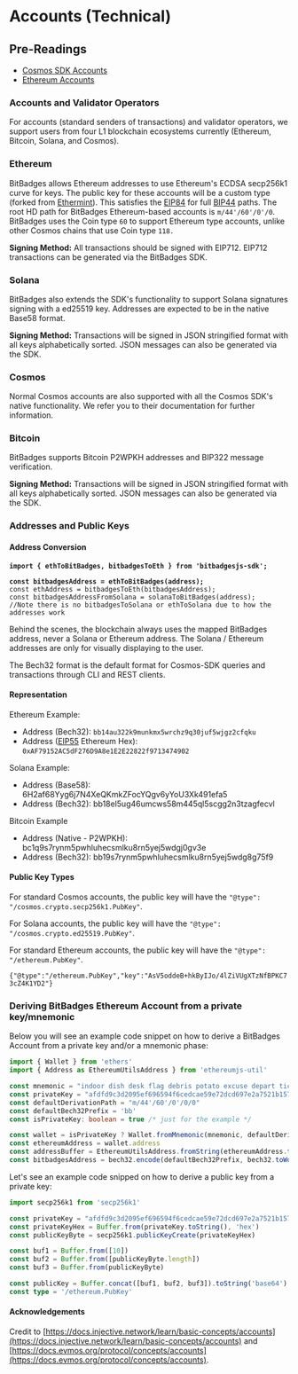 # Accounts (Technical)

## Pre-Readings

* [Cosmos SDK Accounts](https://docs.cosmos.network/main/basics/accounts)
* [Ethereum Accounts](https://ethereum.org/en/whitepaper/#ethereum-accounts)

### Accounts and Validator Operators

For accounts (standard senders of transactions) and validator operators, we support users from four L1 blockchain ecosystems currently (Ethereum, Bitcoin, Solana, and Cosmos).

### **Ethereum**

BitBadges allows Ethereum addresses to use Ethereum's ECDSA secp256k1 curve for keys. The public key for these accounts will be a custom type (forked from [Ethermint](https://github.com/cosmos/ethermint)). This satisfies the [EIP84](https://github.com/ethereum/EIPs/issues/84) for full [BIP44](https://github.com/bitcoin/bips/blob/master/bip-0044.mediawiki) paths. The root HD path for BitBadges Ethereum-based accounts is `m/44'/60'/0'/0`. BitBadges uses the Coin type `60` to support Ethereum type accounts, unlike  other Cosmos chains that use Coin type `118.`

**Signing Method:** All transactions should be signed with EIP712. EIP712 transactions can be generated via the BitBadges SDK.

### **Solana**

BitBadges also extends the SDK's functionality to support Solana signatures signing with a ed25519 key. Addresses are expected to be in the native Base58 format.

**Signing Method:** Transactions will be signed in JSON stringified format with all keys alphabetically sorted. JSON messages can also be generated via the SDK.

### **Cosmos**

Normal Cosmos accounts are also supported with all the Cosmos SDK's native functionality. We refer you to their documentation for further information.

### Bitcoin

BitBadges supports Bitcoin P2WPKH addresses and BIP322 message verification.

**Signing Method:** Transactions will be signed in JSON stringified format with all keys alphabetically sorted. JSON messages can also be generated via the SDK.

### Addresses and Public Keys[​](https://docs.injective.network/learn/basic-concepts/accounts#addresses-and-public-keys) <a href="#addresses-and-public-keys" id="addresses-and-public-keys"></a>

#### **Address Conversion**&#x20;

<pre class="language-typescript"><code class="lang-typescript"><strong>import { ethToBitBadges, bitbadgesToEth } from 'bitbadgesjs-sdk';
</strong><strong>
</strong><strong>const bitbadgesAddress = ethToBitBadges(address);
</strong>const ethAddress = bitbadgesToEth(bitbadgesAddress);
const bitbadgesAddressFromSolana = solanaToBitBadges(address);
//Note there is no bitbadgesToSolana or ethToSolana due to how the addresses work
</code></pre>

Behind the scenes, the blockchain always uses the mapped BitBadges address, never a Solana or Ethereum address. The Solana / Ethereum addresses are only for visually displaying to the user.

The Bech32 format is the default format for Cosmos-SDK queries and transactions through CLI and REST clients.&#x20;

#### **Representation** <a href="#addresses-and-public-keys" id="addresses-and-public-keys"></a>

Ethereum Example:

* Address (Bech32): `bb14au322k9munkmx5wrchz9q30juf5wjgz2cfqku`
* Address ([EIP55](https://eips.ethereum.org/EIPS/eip-55) Ethereum Hex): `0xAF79152AC5dF276D9A8e1E2E22822f9713474902`

Solana Example:

* Address (Base58): 6H2af68Yyg6j7N4XeQKmkZFocYQgv6yYoU3Xk491efa5
* Address (Bech32): bb18el5ug46umcws58m445ql5scgg2n3tzagfecvl

Bitcoin Example&#x20;

* Address (Native - P2WPKH): bc1q9s7rynm5pwhluhecsmlku8rn5yej5wdgj0gv3e
* Address (Bech32): bb19s7rynm5pwhluhecsmlku8rn5yej5wdg8g75f9

#### **Public Key Types**

For standard Cosmos accounts, the public key will have the `"@type": "/cosmos.crypto.secp256k1.PubKey"`.

For Solana accounts, the public key will have the `"@type": "/cosmos.crypto.ed25519.PubKey"`.

For standard Ethereum accounts, the public key will have the `"@type": "/ethereum.PubKey"`.

`{"@type":"/ethereum.PubKey","key":"AsV5oddeB+hkByIJo/4lZiVUgXTzNfBPKC73cZ4K1YD2"}`

### Deriving BitBadges Ethereum Account from a private key/mnemonic[​](https://docs.injective.network/learn/basic-concepts/accounts#deriving-injective-account-from-a-private-keymnemonic) <a href="#deriving-injective-account-from-a-private-keymnemonic" id="deriving-injective-account-from-a-private-keymnemonic"></a>

Below you will see an example code snippet on how to derive a BitBadges Account from a private key and/or a mnemonic phase:

```typescript
import { Wallet } from 'ethers'
import { Address as EthereumUtilsAddress } from 'ethereumjs-util'

const mnemonic = "indoor dish desk flag debris potato excuse depart ticket judge file exit"
const privateKey = "afdfd9c3d2095ef696594f6cedcae59e72dcd697e2a7521b1578140422a4f890"
const defaultDerivationPath = "m/44'/60'/0'/0/0"
const defaultBech32Prefix = 'bb'
const isPrivateKey: boolean = true /* just for the example */

const wallet = isPrivateKey ? Wallet.fromMnemonic(mnemonic, defaultDerivationPath) : new Wallet(privateKey)
const ethereumAddress = wallet.address
const addressBuffer = EthereumUtilsAddress.fromString(ethereumAddress.toString()).toBuffer()
const bitbadgesAddress = bech32.encode(defaultBech32Prefix, bech32.toWords(addressBuffer))
```

Let's see an example code snipped on how to derive a public key from a private key:

```typescript
import secp256k1 from 'secp256k1'

const privateKey = "afdfd9c3d2095ef696594f6cedcae59e72dcd697e2a7521b1578140422a4f890"
const privateKeyHex = Buffer.from(privateKey.toString(), 'hex')
const publicKeyByte = secp256k1.publicKeyCreate(privateKeyHex)

const buf1 = Buffer.from([10])
const buf2 = Buffer.from([publicKeyByte.length])
const buf3 = Buffer.from(publicKeyByte)

const publicKey = Buffer.concat([buf1, buf2, buf3]).toString('base64')
const type = '/ethereum.PubKey'
```

#### Acknowledgements

Credit to [https://docs.injective.network/learn/basic-concepts/accounts](https://docs.injective.network/learn/basic-concepts/accounts) and [https://docs.evmos.org/protocol/concepts/accounts](https://docs.evmos.org/protocol/concepts/accounts).
